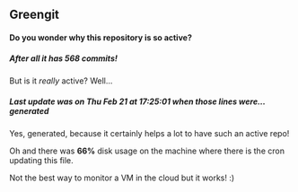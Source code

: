 ## Greengit

#### Do you wonder why this repository is so active?

##### After all it has 568 commits!

But is it *really* active? Well...

##### Last update was on Thu Feb 21 at 17:25:01 when those lines were... generated

Yes, generated, because it certainly helps a lot to have such an active repo!

Oh and there was **66%** disk usage on the machine
where there is the cron updating this file.

Not the best way to monitor a VM in the cloud but it works! :)
